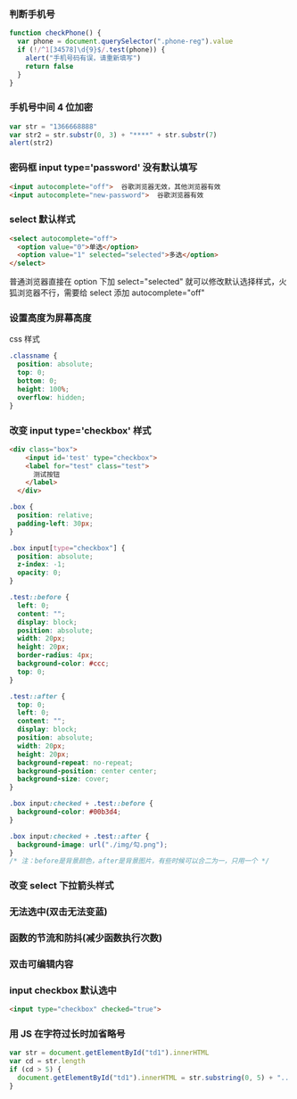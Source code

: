 ### 判断手机号

```js
function checkPhone() {
  var phone = document.querySelector(".phone-reg").value
  if (!/^1[34578]\d{9}$/.test(phone)) {
    alert("手机号码有误，请重新填写")
    return false
  }
}
```

### 手机号中间 4 位加密

```js
var str = "1366668888"
var str2 = str.substr(0, 3) + "****" + str.substr(7)
alert(str2)
```

### 密码框 input type='password' 没有默认填写

```html
<input autocomplete="off">  谷歌浏览器无效，其他浏览器有效
<input autocomplete="new-password">  谷歌浏览器有效
```

### select 默认样式

```html
<select autocomplete="off">
  <option value="0">单选</option>
  <option value="1" selected="selected">多选</option>
</select>
```

普通浏览器直接在 option 下加 select="selected" 就可以修改默认选择样式，火狐浏览器不行，需要给 select 添加 autocomplete="off"

### 设置高度为屏幕高度

css 样式

```css
.classname {
  position: absolute;
  top: 0;
  bottom: 0;
  height: 100%;
  overflow: hidden;
}
```

### 改变 input type='checkbox' 样式

```html
<div class="box">
    <input id='test' type="checkbox">
    <label for="test" class="test">
      测试按钮
    </label>
  </div>
```

```css
.box {
  position: relative;
  padding-left: 30px;
}

.box input[type="checkbox"] {
  position: absolute;
  z-index: -1;
  opacity: 0;
}

.test::before {
  left: 0;
  content: "";
  display: block;
  position: absolute;
  width: 20px;
  height: 20px;
  border-radius: 4px;
  background-color: #ccc;
  top: 0;
}

.test::after {
  top: 0;
  left: 0;
  content: "";
  display: block;
  position: absolute;
  width: 20px;
  height: 20px;
  background-repeat: no-repeat;
  background-position: center center;
  background-size: cover;
}

.box input:checked + .test::before {
  background-color: #00b3d4;
}

.box input:checked + .test::after {
  background-image: url("./img/勾.png");
}
/* 注：before是背景颜色，after是背景图片，有些时候可以合二为一，只用一个 */
```

### 改变 select 下拉箭头样式

### 无法选中(双击无法变蓝)

### 函数的节流和防抖(减少函数执行次数)

### 双击可编辑内容

### input checkbox 默认选中

```html
<input type="checkbox" checked="true">
```

### 用 JS 在字符过长时加省略号

```js
var str = document.getElementById("td1").innerHTML
var cd = str.length
if (cd > 5) {
  document.getElementById("td1").innerHTML = str.substring(0, 5) + "..."
}
```
